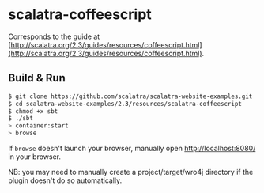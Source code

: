 # scalatra-coffeescript #

Corresponds to the guide at [http://scalatra.org/2.3/guides/resources/coffeescript.html](http://scalatra.org/2.3/guides/resources/coffeescript.html).

## Build & Run ##

```sh
$ git clone https://github.com/scalatra/scalatra-website-examples.git
$ cd scalatra-website-examples/2.3/resources/scalatra-coffeescript
$ chmod +x sbt
$ ./sbt
> container:start
> browse
```

If `browse` doesn't launch your browser, manually open [http://localhost:8080/](http://localhost:8080/) in your browser.

NB: you may need to manually create a project/target/wro4j directory if the plugin doesn't do so automatically.
